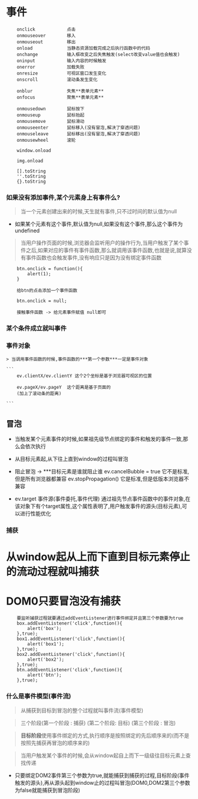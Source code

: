 # 事件

```
    onclick            点击
    onmouseover        移入
    onmouseout         移出
    onload             当静态资源加载完成之后执行函数中的代码
    onchange           输入框改变之后失焦触发(select改变value值也会触发)
    oninput            输入内容的时候触发
    onerror            加载失败
    onresize           可视区窗口发生变化
    onscroll           滚动条发生变化

    onblur             失焦**表单元素**
    onfocus            聚焦**表单元素**

    onmousedown        鼠标按下
    onmouseup          鼠标抬起
    onmousemove        鼠标滑动
    onmouseenter       鼠标移入(没有冒泡,解决了穿透问题)
    onmouseleave       鼠标移出(没有冒泡,解决了穿透问题)
    onmousewheel       滚轮

    window.onload

    img.onload

    [].toString
    ''.toString
    {}.toString

```

### 如果没有添加事件,某个元素身上有事件么?

> 当一个元素创建出来的时候,天生就有事件,只不过时间的默认值为null

+ 如果某个元素有这个事件,默认值为null,如果没有这个事件,那么这个事件为undefined

> 当用户操作页面的时候,浏览器会监听用户的操作行为,当用户触发了某个事件之后,如果对应的事件有事件函数,那么就调用该事件函数,也就是说,就算没有事件函数也会触发事件,没有响应只是因为没有绑定事件函数

```
    btn.onclick = function(){
        alert(1);
    }

    给btn的点击添加一个事件函数

    btn.onclick = null;

    接触事件函数 -> 给元素事件赋值 null即可

```

### 某个条件成立就叫事件

### 事件对象
    > 当调用事件函数的时候,事件函数的***第一个参数***一定是事件对象

    ```
        ev.clientX/ev.clientY 这个2个坐标是基于浏览器可视区的位置

        ev.pageX/ev.pageY  这个距离是基于页面的
        (加上了滚动条的距离)

    ```
## 冒泡

+ 当触发某个元素事件的时候,如果祖先级节点绑定的事件和触发的事件一致,那么会依次执行

+ 从目标元素起,从下往上直到window的过程叫冒泡

+ 阻止冒泡 -> ***目标元素是谁就阻止谁
    ev.cancelBubble = true  它不是标准,但是所有浏览器都兼容
    ev.stopPropagation()    它是标准,但是低版本浏览器不兼容
+ ev.target  事件源(事件委托,事件代理)  通过祖先节点事件函数中的事件对象,在该对象下有个target属性,这个属性表明了,用户触发事件的源头(目标元素),可以进行性能优化

### 捕获

# 从window起从上而下直到目标元素停止的流动过程就叫捕获

# DOM0只要冒泡没有捕获

```
    要监听捕获过程就要通过addEventListener进行事件绑定并且第三个参数要为true
    box.addEventListener('click',function(){
        alert('box');
    },true);
    box1.addEventListener('click',function(){
        alert('box1');
    },true);
    box2.addEventListener('click',function(){
        alert('box2');
    },true);
    btn.addEventListener('click',function(){
        alert('btn');
    },true);
```

### 什么是事件模型(事件流)

> 从捕获到目标到冒泡的整个过程就叫事件流(事件模型)

> 三个阶段(第一个阶段 : 捕获) (第二个阶段: 目标)
(第三个阶段 : 冒泡)

> **目标阶段**使用事件绑定的方式,执行顺序是按照绑定的先后顺序来的(而不是按照先捕获再冒泡的顺序来的)

> 当用户触发某个事件的时候,会从window起自上而下一级级往目标元素上查找传递
+ 只要绑定DOM2事件第三个参数为true,就能捕获到捕获的过程,目标阶段(事件触发的源头),再从源头起到window止的过程叫冒泡(DOM0,DOM2第三个参数为false就能捕获到冒泡阶段)